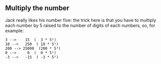 ## Multiply the number

Jack really likes his number five: the trick here is that you have to multiply each number by 5 raised to the number of digits of each numbers, so, for example:

```
3 -->    15  (  3 * 5¹)
10 -->   250  ( 10 * 5²)
200 --> 25000  (200 * 5³)
0 -->     0  (  0 * 5¹)
-3 -->   -15  ( -3 * 5¹)
```
